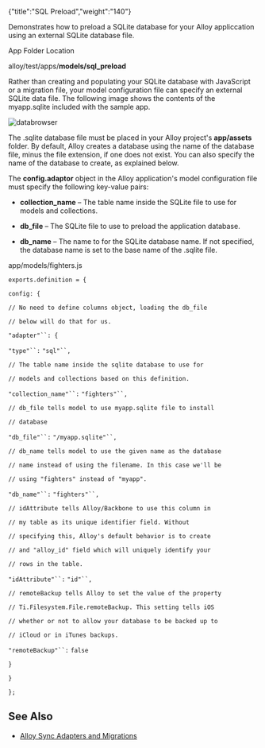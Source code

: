 {"title":"SQL Preload","weight":"140"}

Demonstrates how to preload a SQLite database for your Alloy appliccation using an external SQLite database file.

App Folder Location

alloy/test/apps/**models/sql\_preload**

Rather than creating and populating your SQLite database with JavaScript or a migration file, your model configuration file can specify an external SQLite data file. The following image shows the contents of the myapp.sqlite included with the sample app.

![databrowser](/Images/appc/download/attachments/41845729/databrowser.png)

The .sqlite database file must be placed in your Alloy project's **app/assets** folder. By default, Alloy creates a database using the name of the database file, minus the file extension, if one does not exist. You can also specify the name of the database to create, as explained below.

The **config.adaptor** object in the Alloy application's model configuration file must specify the following key-value pairs:

* **collection\_name** – The table name inside the SQLite file to use for models and collections.

* **db\_file** – The SQLite file to use to preload the application database.

* **db\_name** – The name to for the SQLite database name. If not specified, the database name is set to the base name of the .sqlite file.

app/models/fighters.js

`exports.definition = {`

`config: {`

`// No need to define columns object, loading the db_file`

`// below will do that for us.`

`"adapter"``: {`

`"type"``:` `"sql"``,`

`// The table name inside the sqlite database to use for`

`// models and collections based on this definition.`

`"collection_name"``:` `"fighters"``,`

`// db_file tells model to use myapp.sqlite file to install`

`// database`

`"db_file"``:` `"/myapp.sqlite"``,`

`// db_name tells model to use the given name as the database`

`// name instead of using the filename. In this case we'll be`

`// using "fighters" instead of "myapp".`

`"db_name"``:` `"fighters"``,`

`// idAttribute tells Alloy/Backbone to use this column in`

`// my table as its unique identifier field. Without`

`// specifying this, Alloy's default behavior is to create`

`// and "alloy_id" field which will uniquely identify your`

`// rows in the table.`

`"idAttribute"``:` `"id"``,`

`// remoteBackup tells Alloy to set the value of the property`

`// Ti.Filesystem.File.remoteBackup. This setting tells iOS`

`// whether or not to allow your database to be backed up to`

`// iCloud or in iTunes backups.`

`"remoteBackup"``:` `false`

`}`

`}`

`};`

## See Also

* [Alloy Sync Adapters and Migrations](/docs/appc/Alloy_Framework/Alloy_Guide/Alloy_Models/Alloy_Sync_Adapters_and_Migrations/)
